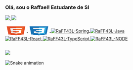 ### Olá, sou o Raffael! Estudante de SI

<div>
<a href="https://github.com/RaFF43L">
<img height="180em" src="https://github-readme-stats.vercel.app/api?username=RaFF43L&show_icons=true&theme=github_dark&include_all_commits=true&count_private=true"/>
<img height="180em" src="https://github-readme-stats.vercel.app/api/top-langs/?username=RaFF43L&layout=compact&langs_count=7&theme=github_dark"/>
</div>
<div><br>
  <img align="center" alt="RaFF43L-HTML" height="30" width="70" src="https://raw.githubusercontent.com/devicons/devicon/master/icons/html5/html5-original.svg">
  <img align="center" alt="RaFF43L-CSS" height="30" width="70" src="https://raw.githubusercontent.com/devicons/devicon/master/icons/css3/css3-original.svg">
  <img align="center" alt="RaFF43L-Spring" height="30" width="70"src="https://cdn.jsdelivr.net/gh/devicons/devicon/icons/spring/spring-original.svg">
  <img align="center" alt="RaFF43L-Java" height="30" width="70"src="https://cdn.jsdelivr.net/gh/devicons/devicon/icons/java/java-original-wordmark.svg">
  <img align="center" alt="RaFF43L-React" height="30" width="70" src="https://cdn.jsdelivr.net/gh/devicons/devicon/icons/react/react-original-wordmark.svg">
  <img align="center" alt="RaFF43L-TypeScript" height="30" width="70" src="https://cdn.jsdelivr.net/gh/devicons/devicon/icons/typescript/typescript-original.svg">
  <img align="center" alt="RaFF43L-NODE" height="30" width"70" src="https://cdn.jsdelivr.net/gh/devicons/devicon/icons/nodejs/nodejs-original-wordmark.svg">



</div>

  ##
  
 <div>
  
  <a href="https://www.linkedin.com/in/raffael-pimentel-ribeiro-69157321b/" target="_blank"><img src="https://img.shields.io/badge/LinkedIn-0077B5?style=for-the-badge&logo=linkedin&logoColor=white" target="_blank"></a> 
   
  ![Snake animation](https://github.com/RaFF43L/RaFF43L/blob/output/github-contribution-grid-snake.svg)
   
 </div>

  
  

